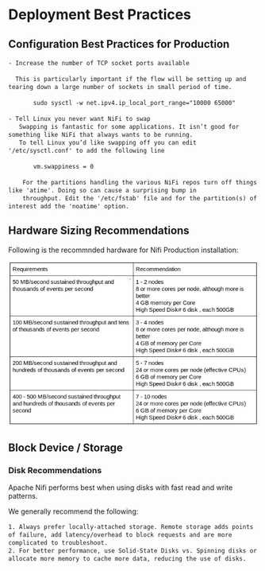 # Deployment Best Practices

## Configuration Best Practices for Production
  
    - Increase the number of TCP socket ports available
    
      This is particularly important if the flow will be setting up and tearing down a large number of sockets in small period of time.
        
           sudo sysctl -w net.ipv4.ip_local_port_range="10000 65000"
       
    - Tell Linux you never want NiFi to swap
       Swapping is fantastic for some applications. It isn’t good for something like NiFi that always wants to be running. 
       To tell Linux you’d like swapping off you can edit '/etc/sysctl.conf' to add the following line
           
           vm.swappiness = 0
           
        For the partitions handling the various NiFi repos turn off things like 'atime'. Doing so can cause a surprising bump in 
        throughput. Edit the '/etc/fstab' file and for the partition(s) of interest add the 'noatime' option.
        
## Hardware Sizing Recommendations

Following is the recommnded hardware for Nifi Production installation:

[<img src="../service/HardwareRecommendation.png" alt="Hardware Recommendation" width="700"/>](../service/HardwareRecommendation.png)

## Block Device / Storage

### Disk Recommendations

Apache Nifi performs best when using disks with fast read and write patterns.

We generally recommend the following:

    1. Always prefer locally-attached storage. Remote storage adds points of failure, add latency/overhead to block requests and are more complicated to troubleshoot.  
    2. For better performance, use Solid-State Disks vs. Spinning disks or allocate more memory to cache more data, reducing the use of disks.

